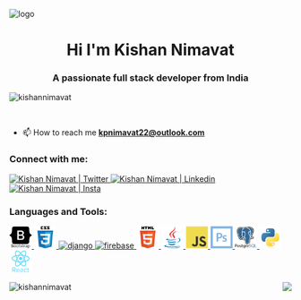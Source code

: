 ![logo](https://media.licdn.com/dms/image/D5616AQFfGSx8jQigTA/profile-displaybackgroundimage-shrink_350_1400/0/1672824597929?e=1687996800&v=beta&t=oyfMtfFzGiZ7NZZmGlZR8QAdTckuxssl5lJquoXOXws)
<h1 align="center">Hi I'm Kishan Nimavat</h1>
<h3 align="center">A passionate full stack developer from India</h3>







<p align="left"> <img src="https://komarev.com/ghpvc/?username=kishannimavat&label=Profile%20views&color=0e75b6&style=flat" alt="kishannimavat" /> </p><br>

- 📫 How to reach me **kpnimavat22@outlook.com**

<h3 align="left">Connect with me:</h3>
<p align="left">
<a href="https://twitter.com/kishan_nimavat_">
  <img alt="Kishan Nimavat | Twitter" width="50px" src="https://user-images.githubusercontent.com/121854064/235952962-ce8a1968-054e-4a27-b5a6-076cfd357f25.png" />
</a>
<a href="https://www.linkedin.com/in/kishan-nimavat-a11412179/">
  <img alt="Kishan Nimavat | Linkedin" width="50px" src="https://user-images.githubusercontent.com/121854064/235953378-70ad9345-21bc-4eff-9ea7-fb02bd8cbc5d.png" />
</a>
<a href="https://instagram.com/kishan__nimavat?igshid=ZDdkNTZiNTM=">
  <img alt="Kishan Nimavat | Insta" width="50px" src="https://user-images.githubusercontent.com/121854064/235954366-6915cad4-170e-470b-8610-d0a87285001f.png" />
</a>
</p>


<h3 align="left">Languages and Tools:</h3>
<p align="left"> <a href="https://getbootstrap.com" target="_blank" rel="noreferrer"> <img src="https://raw.githubusercontent.com/devicons/devicon/master/icons/bootstrap/bootstrap-plain-wordmark.svg" alt="bootstrap" width="40" height="40"/> </a> <a href="https://www.w3schools.com/css/" target="_blank" rel="noreferrer"> <img src="https://raw.githubusercontent.com/devicons/devicon/master/icons/css3/css3-original-wordmark.svg" alt="css3" width="40" height="40"/> </a> <a href="https://www.djangoproject.com/" target="_blank" rel="noreferrer"> <img src="https://cdn.worldvectorlogo.com/logos/django.svg" alt="django" width="40" height="40"/> </a> <a href="https://firebase.google.com/" target="_blank" rel="noreferrer"> <img src="https://www.vectorlogo.zone/logos/firebase/firebase-icon.svg" alt="firebase" width="40" height="40"/> </a> <a href="https://www.w3.org/html/" target="_blank" rel="noreferrer"> <img src="https://raw.githubusercontent.com/devicons/devicon/master/icons/html5/html5-original-wordmark.svg" alt="html5" width="40" height="40"/> </a> <a href="https://www.java.com" target="_blank" rel="noreferrer"> <img src="https://raw.githubusercontent.com/devicons/devicon/master/icons/java/java-original.svg" alt="java" width="40" height="40"/> </a> <a href="https://developer.mozilla.org/en-US/docs/Web/JavaScript" target="_blank" rel="noreferrer"> <img src="https://raw.githubusercontent.com/devicons/devicon/master/icons/javascript/javascript-original.svg" alt="javascript" width="40" height="40"/> </a> <a href="https://www.photoshop.com/en" target="_blank" rel="noreferrer"> <img src="https://raw.githubusercontent.com/devicons/devicon/master/icons/photoshop/photoshop-line.svg" alt="photoshop" width="40" height="40"/> </a> <a href="https://www.postgresql.org" target="_blank" rel="noreferrer"> <img src="https://raw.githubusercontent.com/devicons/devicon/master/icons/postgresql/postgresql-original-wordmark.svg" alt="postgresql" width="40" height="40"/> </a> <a href="https://www.python.org" target="_blank" rel="noreferrer"> <img src="https://raw.githubusercontent.com/devicons/devicon/master/icons/python/python-original.svg" alt="python" width="40" height="40"/> </a> <a href="https://reactjs.org/" target="_blank" rel="noreferrer"> <img src="https://raw.githubusercontent.com/devicons/devicon/master/icons/react/react-original-wordmark.svg" alt="react" width="40" height="40"/> </a> </p>

<p><img align="left" width="450px" src="https://github-readme-streak-stats.herokuapp.com/?user=kishannimavat&" alt="kishannimavat" /></p>

<img align="right" src="https://github-readme-stats.vercel.app/api?username=KishanNimavat&show_icons=true" />


<source
  srcset="https://github-readme-stats.vercel.app/api?username=KishanNimavat&show_icons=true&theme=dark"
  media="(prefers-color-scheme: dark)"
/>
<source
  srcset="https://github-readme-stats.vercel.app/api?username=KishanNimavat&show_icons=true"
  media="(prefers-color-scheme: light), (prefers-color-scheme: no-preference)"
/>










